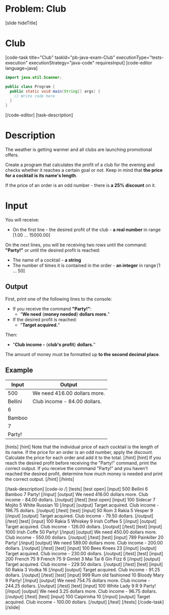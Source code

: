 # Problem: Club
[slide hideTitle]
# Club
[code-task title="Club" taskId="pb-java-exam-Club" executionType="tests-execution" executionStrategy="java-code" requiresInput]
[code-editor language=java]
```java
import java.util.Scanner;

public class Program {
  public static void main(String[] args) {
    // Write code here
  }
}
```
[/code-editor]
[task-description]

# Description
The weather is getting warmer and all clubs are launching promotional offers. 

Create a program that calculates the profit of a club for the evening and checks whether it reaches a certain goal or not.
Keep in mind that **the price for a cocktail is its name's length**. 

If the price of an order is an odd number - there is **a 25% discount** on it.

# Input
You will receive:
- On the first line - the desired profit of the club - **a real number** in range [1.00 ... 15000.00]

On the next lines, you will be receiving two rows until the command: **"Party!"** or until the desired profit is reached: 
- The name of a cocktail - **a string** 
- The number of times it is contained in the order - **an integer** in range [1 ... 50] 

## Output
First, print one of the following lines to the console:

- If you receive the command **"Party!"**:
	- "**We need** \{**money needed**\} **dollars more.**"
- If the desired profit is reached:
	- "**Target acquired.**"

Then:
- "**Club income -** \{**club's profit**\} **dollars.**"

The amount of money must be formatted up **to the second decimal place**.


## Example
| **Input** | **Output** |
| --- | --- |
| 500 | We need 416.00 dollars more. |
| Bellini | Club income - 84.00 dollars. |
| 6 |  |
| Bamboo |  |
| 7 |  |
| Party! |  |

[hints]
[hint]
Note that the individual price of each cocktail is the length of its name. If the price for an order is an odd number, apply the discount. 
Calculate the price for each order and add it to the total.
[/hint]
[hint]
If you reach the desired profit before receiving the "Party!" command, print the correct output.
If you receive the command "Party!" and you haven't reached the desired profit, determine how much money is needed and print the correct output.
[/hint]
[/hints]

[/task-description]
[code-io /]
[tests]
[test open]
[input]
500
Bellini
6
Bamboo
7
Party!
[/input]
[output]
We need 416.00 dollars more.
Club income - 84.00 dollars.
[/output]
[/test]
[test open]
[input]
100
Sidecar
7
Mojito
5
White Russian
10
[/input]
[output]
Target acquired.
Club income - 196.75 dollars.
[/output]
[/test]
[test]
[input]
50
Rom
3
Rakia
5
Vesper
9
[/input]
[output]
Target acquired.
Club income - 79.50 dollars.
[/output]
[/test]
[test]
[input]
100
Rakia
5
Whiskey
9
Irish Coffee
5
[/input]
[output]
Target acquired.
Club income - 126.00 dollars.
[/output]
[/test]
[test]
[input]
1000
Irish Coffe
50
Party!
[/input]
[output]
We need 450.00 dollars more.
Club income - 550.00 dollars.
[/output]
[/test]
[test]
[input]
789
Painkiller
20
Party!
[/input]
[output]
We need 589.00 dollars more.
Club income - 200.00 dollars.
[/output]
[/test]
[test]
[input]
100
Bees Knees
23
[/input]
[output]
Target acquired.
Club income - 230.00 dollars.
[/output]
[/test]
[test]
[input]
200
French 75
9
French 75
9
Gimlet
3
Mai Tai
6
Gin Fizz
6
[/input]
[output]
Target acquired.
Club income - 229.50 dollars.
[/output]
[/test]
[test]
[input]
50
Rakia
3
Vodka
16
[/input]
[output]
Target acquired.
Club income - 91.25 dollars.
[/output]
[/test]
[test]
[input]
999
Rum old fashioned
10
Bloody Mary
9
Party!
[/input]
[output]
We need 754.75 dollars more.
Club income - 244.25 dollars.
[/output]
[/test]
[test]
[input]
100
White Lady
9
R
9
Party!
[/input]
[output]
We need 3.25 dollars more.
Club income - 96.75 dollars.
[/output]
[/test]
[test]
[input]
100
Caipirinha
10
[/input]
[output]
Target acquired.
Club income - 100.00 dollars.
[/output]
[/test]
[/tests]
[/code-task]
[/slide]
